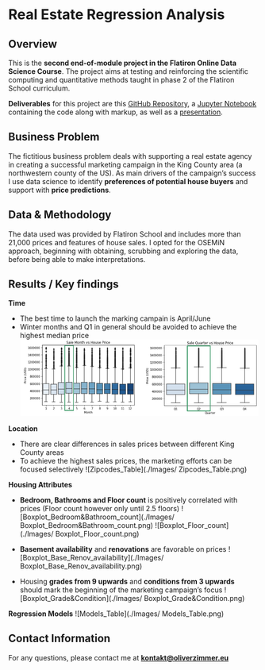 # Real Estate Regression Analysis

## Overview

This is the **second end-of-module project in the Flatiron Online Data Science Course**. The project aims at testing and reinforcing the scientific computing and quantitative methods taught in phase 2 of the Flatiron School curriculum.

**Deliverables** for this project are this [GitHub Repository](https://github.com/senseize/Real-Estate-Regression-Analysis), a [Jupyter Notebook](./Real-Estate-Regression-Analysis.ipynb) containing the code along with markup, as well as a [presentation](./Regression-Analysis-Presentation.pdf).

## Business Problem
The fictitious business problem deals with supporting a real estate agency in creating a successful marketing campaign in the King County area  (a northwestern county of the US). 
As main drivers of the campaign’s success I use data science to identify **preferences of potential house buyers** and support with **price predictions**.

## Data & Methodology
The data used was provided by Flatiron School and includes more than 21,000 prices and features of house sales. I opted for the OSEMiN approach, beginning with obtaining, scrubbing and exploring the data, before being able to make interpretations. 

## Results / Key findings

**Time**
 - The best time to launch the marking campain is April/June
 - Winter months and Q1 in general should be avoided to achieve the highest median price
![ Boxplot_Month&Quarter](./Images/Boxplot_Month&Quarter.png)

**Location**
 - There are clear differences in sales prices between different King County areas
 - To achieve the highest sales prices, the marketing efforts can be focused selectively
![Zipcodes_Table](./Images/ Zipcodes_Table.png)

**Housing Attributes**
 - **Bedroom, Bathrooms and Floor count** is positively correlated with prices (Floor count however only until 2.5 floors)
![Boxplot_Bedroom&Bathroom_count](./Images/ Boxplot_Bedroom&Bathroom_count.png)
![Boxplot_Floor_count](./Images/ Boxplot_Floor_count.png)

 - **Basement availability** and **renovations** are favorable on prices
![Boxplot_Base_Renov_availability](./Images/ Boxplot_Base_Renov_availability.png)

 - Housing **grades from 9 upwards** and **conditions from 3 upwards** should mark the beginning of the marketing campaign’s focus
![Boxplot_Grade&Condition](./Images/ Boxplot_Grade&Condition.png)

**Regression Models**
![Models_Table](./Images/ Models_Table.png)

## Contact Information

For any questions, please contact me at **kontakt@oliverzimmer.eu**
